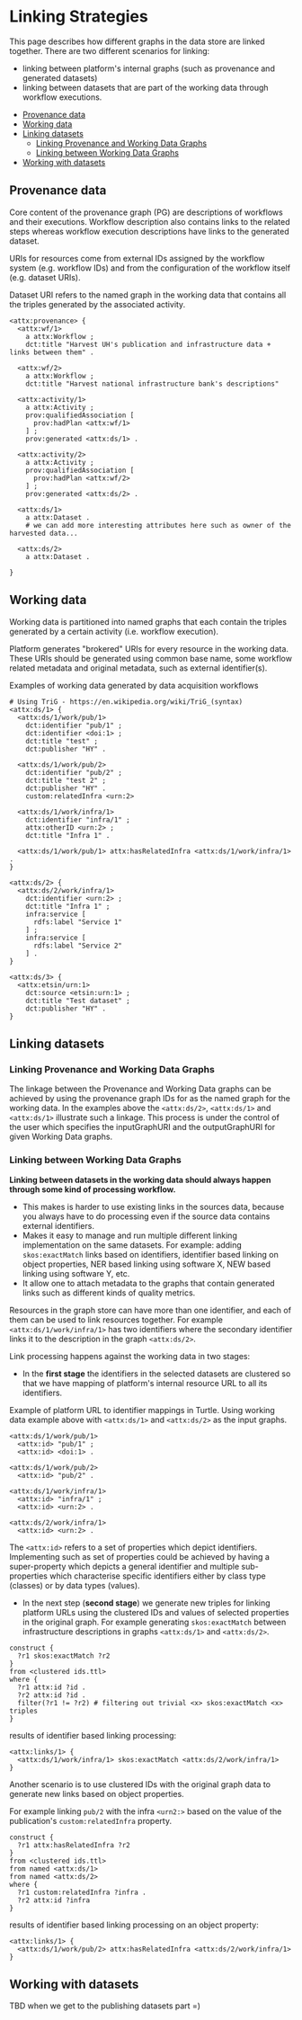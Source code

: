 # Linking Strategies

This page describes how different graphs in the data store are linked together. There are two different scenarios for linking:
* linking between platform's internal graphs (such as provenance and generated datasets)
* linking between datasets that are part of the working data through workflow executions.

<!-- TOC START min:1 max:3 link:true update:true -->
  - [Provenance data](#provenance-data)
  - [Working data](#working-data)
  - [Linking datasets](#linking-datasets)
    - [Linking Provenance and Working Data Graphs](#linking-provenance-and-working-data-graphs)
    - [Linking between Working Data Graphs](#linking-between-working-data-graphs)
  - [Working with datasets](#working-with-datasets)

<!-- TOC END -->

## Provenance data

Core content of the provenance graph (PG) are descriptions of workflows and their executions. Workflow description also contains links to the related steps whereas workflow execution descriptions have links to the generated dataset.

URIs for resources come from external IDs assigned by the workflow system (e.g. workflow IDs) and from the configuration of the workflow itself (e.g. dataset URIs).

Dataset URI refers to the named graph in the working data that contains all the triples generated by the associated activity.

```{turtle}
<attx:provenance> {
  <attx:wf/1>
    a attx:Workflow ;
    dct:title "Harvest UH's publication and infrastructure data + links between them" .

  <attx:wf/2>
    a attx:Workflow ;
    dct:title "Harvest national infrastructure bank's descriptions"

  <attx:activity/1>
    a attx:Activity ;
    prov:qualifiedAssociation [
      prov:hadPlan <attx:wf/1>
    ] ;
    prov:generated <attx:ds/1> .

  <attx:activity/2>
    a attx:Activity ;
    prov:qualifiedAssociation [
      prov:hadPlan <attx:wf/2>
    ] ;
    prov:generated <attx:ds/2> .

  <attx:ds/1>
    a attx:Dataset .
    # we can add more interesting attributes here such as owner of the harvested data...

  <attx:ds/2>
    a attx:Dataset .

}
```

## Working data

Working data is partitioned into named graphs that each contain the triples generated by a certain activity (i.e. workflow execution).  

Platform generates "brokered" URIs for every resource in the working data. These URIs should be generated using common base name, some workflow related metadata and original metadata, such as external identifier(s).

Examples of working data generated by data acquisition workflows
```{turtle}
# Using TriG - https://en.wikipedia.org/wiki/TriG_(syntax)
<attx:ds/1> {
  <attx:ds/1/work/pub/1>
    dct:identifier "pub/1" ;
    dct:identifier <doi:1> ;
    dct:title "test" ;
    dct:publisher "HY" .

  <attx:ds/1/work/pub/2>
    dct:identifier "pub/2" ;
    dct:title "test 2" ;
    dct:publisher "HY" .
    custom:relatedInfra <urn:2>

  <attx:ds/1/work/infra/1>
    dct:identifier "infra/1" ;
    attx:otherID <urn:2> ;
    dct:title "Infra 1" .

  <attx:ds/1/work/pub/1> attx:hasRelatedInfra <attx:ds/1/work/infra/1> .
}

<attx:ds/2> {
  <attx:ds/2/work/infra/1>
    dct:identifier <urn:2> ;
    dct:title "Infra 1" ;
    infra:service [
      rdfs:label "Service 1"
    ] ;
    infra:service [
      rdfs:label "Service 2"
    ] .
}

<attx:ds/3> {
  <attx:etsin/urn:1>
    dct:source <etsin:urn:1> ;
    dct:title "Test dataset" ;
    dct:publisher "HY" .
}

```

## Linking datasets

### Linking Provenance and Working Data Graphs

The linkage between the Provenance and Working Data graphs can be achieved by using the provenance graph IDs for as the named graph for the working data. In the examples above the `<attx:ds/2>`, `<attx:ds/1>` and `<attx:ds/1>` illustrate such a linkage. This process is under the control of the user which specifies the inputGraphURI and the outputGraphURI for given Working Data graphs.

### Linking between Working Data Graphs

**Linking between datasets in the working data should always happen through some kind of processing workflow.**

* This makes is harder to use existing links in the sources data, because you always have to do processing even if the source data contains external identifiers.
* Makes it easy to manage and run multiple different linking implementation on the same datasets. For example: adding `skos:exactMatch` links based on identifiers, identifier based linking on object properties, NER based linking using software X, NEW based linking using software Y, etc.
* It allow one to attach metadata to the graphs that contain generated links such as different kinds of quality metrics.

Resources in the graph store can have more than one identifier, and each of them can be used to link resources together. For example `<attx:ds/1/work/infra/1>` has two identifiers where the secondary identifier links it to the description in the graph `<attx:ds/2>`.

Link processing happens against the working data in two stages:

* In the **first stage** the identifiers in the selected datasets are clustered so that we have mapping of platform's internal resource URL to all its identifiers.

Example of platform URL to identifier mappings in Turtle. Using working data example above with `<attx:ds/1>` and `<attx:ds/2>` as the input graphs.
```{turtle}
<attx:ds/1/work/pub/1>
  <attx:id> "pub/1" ;
  <attx:id> <doi:1> .

<attx:ds/1/work/pub/2>
  <attx:id> "pub/2" .

<attx:ds/1/work/infra/1>
  <attx:id> "infra/1" ;
  <attx:id> <urn:2> .

<attx:ds/2/work/infra/1>
  <attx:id> <urn:2> .

```

The `<attx:id>` refers to a set of properties which depict identifiers. Implementing such as set of properties could be achieved by having a super-property which depicts a general identifier and multiple sub-properties which characterise specific identifiers either by class type (classes) or by data types (values).

* In the next step (**second stage**) we generate new triples for linking platform URLs using the clustered IDs and values of selected properties in the original graph. For example generating `skos:exactMatch` between infrastructure descriptions in graphs `<attx:ds/1>` and `<attx:ds/2>`.

```{sparql}
construct {
  ?r1 skos:exactMatch ?r2
}
from <clustered ids.ttl>
where {
  ?r1 attx:id ?id .
  ?r2 attx:id ?id .
  filter(?r1 != ?r2) # filtering out trivial <x> skos:exactMatch <x> triples
}
```

results of identifier based linking processing:
```{turtle}
<attx:links/1> {
  <attx:ds/1/work/infra/1> skos:exactMatch <attx:ds/2/work/infra/1>
}
```

Another scenario is to use clustered IDs with the original graph data to generate new links based on object properties.

For example linking `pub/2` with the infra `<urn2:>` based on the value of the publication's `custom:relatedInfra` property.

```{sparql}
construct {
  ?r1 attx:hasRelatedInfra ?r2
}
from <clustered ids.ttl>
from named <attx:ds/1>
from named <attx:ds/2>
where {
  ?r1 custom:relatedInfra ?infra .
  ?r2 attx:id ?infra
}
```

results of identifier based linking processing on an object property:
```{turtle}
<attx:links/1> {
  <attx:ds/1/work/pub/2> attx:hasRelatedInfra <attx:ds/2/work/infra/1>
}
```

## Working with datasets

TBD when we get to the publishing datasets part =)
